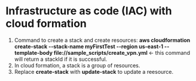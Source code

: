 # Infrastructure as code (IAC) with cloud formation

1) Command to create a stack and create resources:
<b> aws cloudformation create-stack  --stack-name myFirstTest --region us-east-1 --template-body file://sample_scripts/create_vpn.yml </b> <- this command will return a stackId if it is successful.
2) In cloud formation, a stack is a group of resources.
3) Replace <b>create-stack</b> with <b>update-stack</b> to update a reesource.
